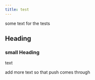```yaml
---
title: test
---
```


some text for the tests

## Heading
### small Heading
text

add more text so that push comes through
